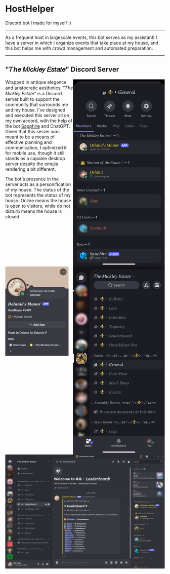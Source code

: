 # HostHelper
Discord bot I made for myself :)

---
As a frequent host in largescale events, this bot serves as my assistant! I have a server in which I organize events that take place at my house, and this bot helps me with crowd management and automated preparation.

---
## "𝑇ℎ𝑒 𝑀𝑖𝑐𝑘𝑙𝑒𝑦 𝐸𝑠𝑡𝑎𝑡𝑒" Discord Server

<img src=MobileMembers.png alt=Discord Server Screenshot width=290 align=right>
<img src=MobileMain.png alt=Discord Server Screenshot width=290 align=right>

Wrapped in antique elegance and aristocratic aesthetics, "𝑇ℎ𝑒 𝑀𝑖𝑐𝑘𝑙𝑒𝑦 𝐸𝑠𝑡𝑎𝑡𝑒" is a Discord server built to support the community that surrounds me and my house. I've designed and executed this server all on my own accord, with the help of the bot [Sapphire](https://sapph.xyz) and ChatGPT. Given that this server was meant to be a means of effective planning and communication, I optimized it for mobile use, though it still stands as a capable desktop server despite the emojis rendering a bit different. 

<img src=Profile.jpg alt=Discord Server Screenshot width=200 align=left>

The bot's presence in the server acts as a personification of my house. The status of the bot represents the status of my house. Online means the house is open to visitors, while do not disturb means the house is closed. 

<img src=Leaderboard.png alt=Discord Server Screenshot width=1050>
